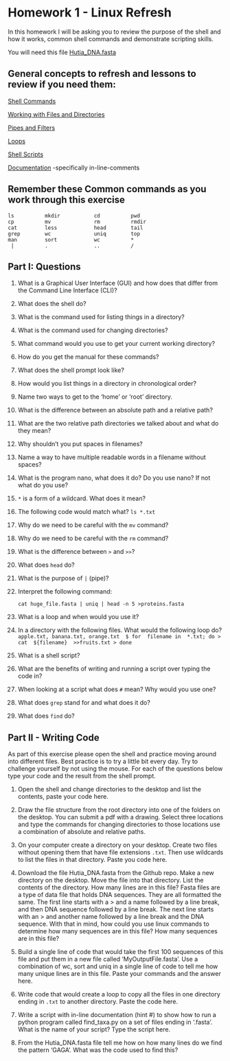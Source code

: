 # Homework 1 - Linux Refresh

In this homework I will be asking you to review the purpose of the shell and how it works, common shell commands and demonstrate scripting skills. 

You will need this file [Hutia_DNA.fasta](https://www.dropbox.com/s/h52y375q8sxcpj0/Hutia_DNA.fasta?dl=0)


## General concepts to refresh and lessons to review if you need them:

[Shell Commands](http://swcarpentry.github.io/shell-novice/01-intro/index.html)

[Working with Files and Directories](http://swcarpentry.github.io/shell-novice/03-create/index.html)

[Pipes and Filters](http://swcarpentry.github.io/shell-novice/04-pipefilter/index.html)

[Loops](http://swcarpentry.github.io/shell-novice/05-loop/index.html)

[Shell Scripts](http://swcarpentry.github.io/shell-novice/06-script/index.html)

[Documentation](https://blog.submain.com/code-documentation-the-complete-beginners-guide/) -specifically in-line-comments

## Remember these Common commands as you work through this exercise

    ls          mkdir           cd          pwd
    cp          mv              rm          rmdir 		
    cat         less            head        tail
    grep        wc              uniq        top
    man         sort            wc          * 
     |          .               ..          /


## Part I: Questions

1. 	What is a Graphical User Interface (GUI) and how does that differ from the Command Line Interface (CLI)?

2.	What does the shell do?

3.	What is the command used for listing things in a directory?

4.	What is the command used for changing directories?

5.	What command would you use to get your current working directory?

6.	How do you get the manual for these commands?

7.	What does the shell prompt look like?

8.	How would you list things in a directory in chronological order?

9.	Name two ways to get to the ‘home’ or ‘root’ directory.

10.	What is the difference between an absolute path and a relative path?

11.	What are the two relative path directories we talked about and what do they mean?

12.	Why shouldn’t you put spaces in filenames?

13.	Name a way to have multiple readable words in a filename without spaces?

14.	What is the program nano, what does it do? Do you use nano? If not what do you use?

15.	``*`` is a form of a wildcard. What does it mean?

16.	The following code would match what? 
		```ls *.txt``` 

17.	Why do we need to be careful with the ```mv``` command?

18.	Why do we need to be careful with the ```rm``` command?

19.	What is the difference between ```>``` and ```>>```?

20.	What does ```head``` do? 

21.	What is the purpose of ```|``` (pipe)?

22.	Interpret the following command:

	```cat huge_file.fasta | uniq | head -n 5 >proteins.fasta```

23.	What is a loop and when would you use it?

24.	In a directory with the following files. What would the following loop do?
         ```apple.txt, banana.txt, orange.txt 
		$ for  filename in  *.txt; do
		> cat  ${filename}  >>fruits.txt
		> done
		```
25.	What is a shell script?

26.	What are the benefits of writing and running a script over typing the code in?

27.	When looking at a script what does ```#``` mean? Why would you use one?

28.	What does ```grep``` stand for and what does it do?

29.	What does ```find``` do?



## Part II - Writing Code

As part of this exercise please open the shell and practice moving around into different files.  Best practice is to try a little bit every day. Try to challenge yourself by not using the mouse. For each of the questions below type your code and the result from the shell prompt.

1.	Open the shell and change directories to the desktop and list the contents, paste your code here.

2.	Draw the file structure from the root directory into one of the folders on the desktop.  You can submit a pdf with a drawing. Select three locations and type the commands for changing directories to those locations use a combination of absolute and relative paths. 

3.	On your computer create a directory on your desktop.  Create two files without opening them that have file extensions ```.txt```. Then use wildcards to list the files in that directory.  Paste you code here.

4.	Download the file Hutia_DNA.fasta from the Github repo. Make a new directory on the desktop. Move the file into that directory. List the contents of the directory.  How many lines are in this file? Fasta files are a type of data file that holds DNA sequences. They are all formatted the same. The first line starts with a > and a name followed by a line break, and then DNA sequence followed by a line break. The next line starts with an > and another name followed by a line break and the DNA sequence. With that in mind, how could you use linux commands to determine how many sequences are in this file? How many sequences are in this file?

5.	Build a single line of code that would take the first 100 sequences of this file and put them in a new file called ‘MyOutputFile.fasta’. Use a combination of wc, sort and uniq in a single line of code to tell me how many unique lines are in this file.  Paste your commands and the answer here.

6.	Write code that would create a loop to copy all the files in one directory ending in ```.txt``` to another directory. Paste the code here.  


7.	Write a script with in-line documentation (hint #) to show how to run a python program called find_taxa.py on a set of files ending in ‘.fasta’. What is the name of your script? Type the script here. 

 
8.	From the Hutia_DNA.fasta file tell me how on how many lines do we find the pattern ‘GAGA’. What was the code used to find this?


